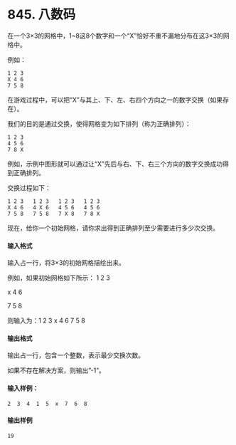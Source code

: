 # 845. 八数码            

在一个3×3的网格中，1~8这8个数字和一个“X”恰好不重不漏地分布在这3×3的网格中。

例如：

```
1 2 3
X 4 6
7 5 8
```

在游戏过程中，可以把“X”与其上、下、左、右四个方向之一的数字交换（如果存在）。

我们的目的是通过交换，使得网格变为如下排列（称为正确排列）：

```
1 2 3
4 5 6
7 8 X
```

例如，示例中图形就可以通过让“X”先后与右、下、右三个方向的数字交换成功得到正确排列。

交换过程如下：

```
1 2 3   1 2 3   1 2 3   1 2 3
X 4 6   4 X 6   4 5 6   4 5 6
7 5 8   7 5 8   7 X 8   7 8 X
```

现在，给你一个初始网格，请你求出得到正确排列至少需要进行多少次交换。

#### 输入格式

输入占一行，将3×3的初始网格描绘出来。

例如，如果初始网格如下所示：
 1  2  3 

x  4  6 

7  5  8 

则输入为：1 2 3 x 4 6 7 5 8

#### 输出格式

输出占一行，包含一个整数，表示最少交换次数。

如果不存在解决方案，则输出”-1”。

#### 输入样例：

```
2  3  4  1  5  x  7  6  8 
```

#### 输出样例

```
19
```